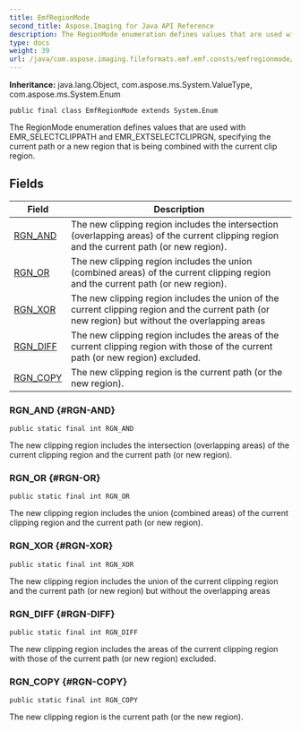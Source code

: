 ```yaml
---
title: EmfRegionMode
second_title: Aspose.Imaging for Java API Reference
description: The RegionMode enumeration defines values that are used with EMR_SELECTCLIPPATH and EMR_EXTSELECTCLIPRGN specifying the current path or a new region that is being combined with the current clip region.
type: docs
weight: 39
url: /java/com.aspose.imaging.fileformats.emf.emf.consts/emfregionmode/
---
```

**Inheritance:**
java.lang.Object, com.aspose.ms.System.ValueType, com.aspose.ms.System.Enum
```
public final class EmfRegionMode extends System.Enum
```

The RegionMode enumeration defines values that are used with EMR\_SELECTCLIPPATH and EMR\_EXTSELECTCLIPRGN, specifying the current path or a new region that is being combined with the current clip region.
## Fields

| Field | Description |
| --- | --- |
| [RGN_AND](#RGN-AND) | The new clipping region includes the intersection (overlapping areas) of the current clipping region and the current path (or new region). |
| [RGN_OR](#RGN-OR) | The new clipping region includes the union (combined areas) of the current clipping region and the current path (or new region). |
| [RGN_XOR](#RGN-XOR) | The new clipping region includes the union of the current clipping region and the current path (or new region) but without the overlapping areas |
| [RGN_DIFF](#RGN-DIFF) | The new clipping region includes the areas of the current clipping region with those of the current path (or new region) excluded. |
| [RGN_COPY](#RGN-COPY) | The new clipping region is the current path (or the new region). |
### RGN_AND {#RGN-AND}
```
public static final int RGN_AND
```


The new clipping region includes the intersection (overlapping areas) of the current clipping region and the current path (or new region).

### RGN_OR {#RGN-OR}
```
public static final int RGN_OR
```


The new clipping region includes the union (combined areas) of the current clipping region and the current path (or new region).

### RGN_XOR {#RGN-XOR}
```
public static final int RGN_XOR
```


The new clipping region includes the union of the current clipping region and the current path (or new region) but without the overlapping areas

### RGN_DIFF {#RGN-DIFF}
```
public static final int RGN_DIFF
```


The new clipping region includes the areas of the current clipping region with those of the current path (or new region) excluded.

### RGN_COPY {#RGN-COPY}
```
public static final int RGN_COPY
```


The new clipping region is the current path (or the new region).

